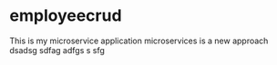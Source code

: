 # employeecrud
This is my microservice application
microservices is a new approach 
dsadsg
sdfag
adfgs
s
sfg
